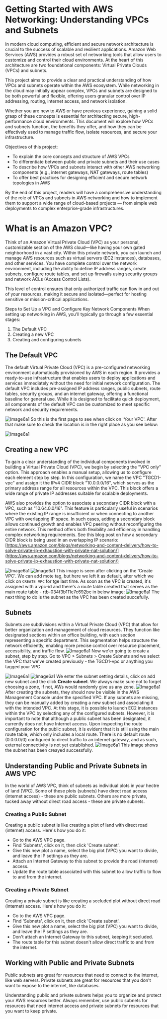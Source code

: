 # Getting Started with AWS Networking: Understanding VPCs and Subnets

In modern cloud computing, efficient and secure network architecture is crucial to the success of scalable and resilient applications. Amazon Web Services (AWS) provides a robust set of networking tools that allow users to customize and control their cloud environments. At the heart of this architecture are two foundational components: Virtual Private Clouds (VPCs) and subnets.

This project aims to provide a clear and practical understanding of how VPCs and subnets operate within the AWS ecosystem. While networking in the cloud may initially appear complex, VPCs and subnets are designed to be both powerful and flexible, offering users granular control over IP addressing, routing, internet access, and network isolation.

Whether you are new to AWS or have previous experience, gaining a solid grasp of these concepts is essential for architecting secure, high-performance cloud environments. This document will explore how VPCs and subnets function, the benefits they offer, and how they can be effectively used to manage traffic flow, isolate resources, and secure your infrastructure.

Objectives of this project:

- To explain the core concepts and structure of AWS VPCs
- To differentiate between public and private subnets and their use cases
- To describe how VPCs and subnets interact with other AWS networking components (e.g., internet gateways, NAT gateways, route tables)
- To offer best practices for designing efficient and secure network topologies in AWS

By the end of this project, readers will have a comprehensive understanding of the role of VPCs and subnets in AWS networking and how to implement them to support a wide range of cloud-based projects — from simple web deployments to complex enterprise-grade infrastructures.

# What is an Amazon VPC?

Think of an Amazon Virtual Private Cloud (VPC) as your personal, customizable section of the AWS cloud—like having your own gated neighborhood in a vast city. Within this private network, you can launch and manage AWS resources such as virtual servers (EC2 instances), databases, and other services. You have complete control over the network environment, including the ability to define IP address ranges, create subnets, configure route tables, and set up firewalls using security groups and network ACLs (Access Control Lists).

This level of control ensures that only authorized traffic can flow in and out of your resources, making it secure and isolated—perfect for hosting sensitive or mission-critical applications.

Steps to Set Up a VPC and Configure Key Network Components
When setting up networking in AWS, you'll typically go through a few essential stages:

1. The Default VPC
2. Creating a new VPC
3. Creating and configuring subnets

## The Default VPC
The default Virtual Private Cloud (VPC) is a pre-configured networking environment automatically provisioned by AWS in each region. It provides a ready-to-use infrastructure that enables users to deploy applications and services immediately without the need for initial network configuration. The default VPC includes pre-assigned IP address ranges, public subnets, route tables, security groups, and an internet gateway, offering a functional baseline for general use. While it is designed to facilitate quick deployment, all components of the default VPC can be customized to meet specific network and security requirements.

![Image6a1](./Images/image6a1.PNG) So this is the first page to see when click on 'Your VPC'. After that make sure to check the location is in the right place as you see below:

![Image6a1](./Images/image6a2.PNG)

## Creating a new VPC
To gain a clear understanding of the individual components involved in building a Virtual Private Cloud (VPC), we begin by selecting the "VPC only" option. This approach enables a manual setup, allowing us to configure each element step by step. In this configuration, we name the VPC "TGCD1-vpc" and assign it the IPv4 CIDR block "10.0.0.0/16", which serves as the primary address range for all resources within the VPC. This block offers a wide range of private IP addresses suitable for scalable deployments.

AWS also provides the option to associate a secondary CIDR block with a VPC, such as "10.64.0.0/16". This feature is particularly useful in scenarios where the existing IP range is insufficient or when connecting to another VPC with overlapping IP space. In such cases, adding a secondary block allows continued growth and enables VPC peering without reconfiguring the entire network. This method offers both flexibility and efficiency in handling complex networking requirements. See this blog post on how a secondary CIDR block is being used in an overlapping IP scenario: [https://aws.amazon.com/blogs/networking-and-content-delivery/how-to-solve-private-ip-exhaustion-with-private-nat-solution/](https://aws.amazon.com/blogs/networking-and-content-delivery/how-to-solve-private-ip-exhaustion-with-private-nat-solution/)

![Image6a1](./Images/image6a3.PNG) ![Image6a1](./Images/image6a4.PNG)
This image is seen after clicking on the 'Create VPC'. We can add mote tag, but here we left it as default, after which we click on `CREATE VPC` for tge last time. As soon as the VPC is created, it's assigned with a vpc-id and there's a route table created that serves as the main route table - rtb-034f3b111e7c692bc in below image: 
![Image6a1](./Images/image6a5.PNG)
The next thing to do is the subnet as the VPC has been created succefully. 

## Subnets 
Subnets are subdivisions within a Virtual Private Cloud (VPC) that allow for better organization and management of cloud resources. They function like designated sections within an office building, with each section representing a specific department. This segmentation helps structure the network efficiently, enabling more precise control over resource placement, accessibility, and traffic flow.
![Image6a1](./Images/image611.PNG)
Now we'er going to create a subnet, step by step. 
Go to VPC > Subnets > Create Subnets and we select the VPC that we've created previously - the TGCD1-vpc or anything you tagged your VPC

![Image6a1](./Images/image6b1.PNG)
![Image6a1](./Images/image6b2.PNG)
We enter the subnet setting details, click on add new subnet and the click **Create subnet**. We always make sure not to forget choosing a zone, if not, AWs would randomly give us any zone.
![Image6a1](./Images/image6b3.PNG)
After creating the subnets, they should now be visible in the AWS Management Console under the specified VPC. If any subnets are missing, they can be manually added by creating a new subnet and associating it with the intended VPC. At this stage, it is possible to launch EC2 instances within the VPC by selecting any of the configured subnets. However, it is important to note that although a public subnet has been designated, it currently does not have Internet access. Upon inspecting the route configuration for the public subnet, it is evident that it is still using the main route table, which only includes a local route. There is no default route (0.0.0.0/0) configured to direct traffic to an internet gateway, and as such, external connectivity is not yet established.
![Image6a1](./Images/image6b4.PNG) This image shows the subnet has been creayed successfully.

## Understanding Public and Private Subnets in AWS VPC
In the world of AWS VPC, think of subnets as individual plots in your hectre of land (VPC). Some of these plots (subnets) have direct road access (internet access) - these are public subnets. Others are more private, tucked away without direct road access - these are private subnets.

### Creating a Public Subnet
Creating a public subnet is like creating a plot of land with direct road (internet) access. Here's how you do it:

- Go to the AWS VPC page.
- Find 'Subnets', click on it, then click 'Create subnet'.
- Give this new plot a name, select the big plot (VPC) you want to divide, and leave the IP settings as they are.
- Attach an Internet Gateway to this subnet to provide the road (internet) access.
- Update the route table associated with this subnet to allow traffic to flow to and from the internet.

### Creating a Private Subnet
Creating a private subnet is like creating a secluded plot without direct road (internet) access. Here's how you do it:

- Go to the AWS VPC page.
- Find 'Subnets', click on it, then click 'Create subnet'.
- Give this new plot a name, select the big plot (VPC) you want to divide, and leave the IP settings as they are.
- Don't attach an Internet Gateway to this subnet, keeping it secluded.
- The route table for this subnet doesn't allow direct traffic to and from the internet.
## Working with Public and Private Subnets
Public subnets are great for resources that need to connect to the internet, like web servers. Private subnets are great for resources that you don't want to expose to the internet, like databases.

Understanding public and private subnets helps you to organize and protect your AWS resources better. Always remember, use public subnets for resources that need internet access and private subnets for resources that you want to keep private.